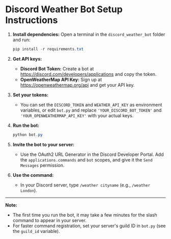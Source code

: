 # Discord Weather Bot Setup Instructions

1. **Install dependencies:**
   Open a terminal in the `discord_weather_bot` folder and run:
   ```powershell
   pip install -r requirements.txt
   ```

2. **Get API keys:**
   - **Discord Bot Token:** Create a bot at https://discord.com/developers/applications and copy the token.
   - **OpenWeatherMap API Key:** Sign up at https://openweathermap.org/api and get your API key.

3. **Set your tokens:**
   - You can set the `DISCORD_TOKEN` and `WEATHER_API_KEY` as environment variables, or edit `bot.py` and replace `'YOUR_DISCORD_BOT_TOKEN'` and `'YOUR_OPENWEATHERMAP_API_KEY'` with your actual keys.

4. **Run the bot:**
   ```powershell
   python bot.py
   ```

5. **Invite the bot to your server:**
   - Use the OAuth2 URL Generator in the Discord Developer Portal. Add the `applications.commands` and `bot` scopes, and give it the `Send Messages` permission.

6. **Use the command:**
   - In your Discord server, type `/weather cityname` (e.g., `/weather London`).

---

**Note:**
- The first time you run the bot, it may take a few minutes for the slash command to appear in your server.
- For faster command registration, set your server's guild ID in `bot.py` (see the `guild_id` variable).
